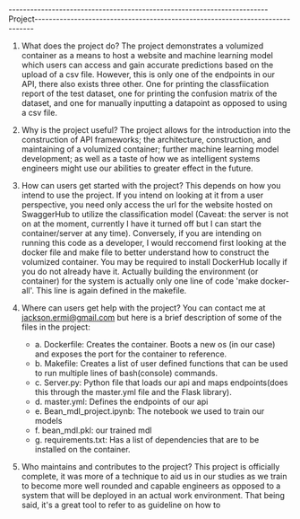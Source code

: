 ------------------------------------------------------------------------Project------------------------------------------------------------------------------

1. What does the project do?
The project demonstrates a volumized container as a means to host a website and machine learning model which users can access and gain accurate predictions based on the upload of a csv file. However, this is only one of the endpoints in our API, there also exists three other. One for printing the classfiication report of the test dataset, one for printing the confusion matrix of the dataset, and one for manually inputting a datapoint as opposed to using a csv file. 

2. Why is the project useful?
The project allows for the introduction into the construction of API frameworks; the architecture, construction, and maintaining of a volumized container; further machine learning model development; as well as a taste of how we as intelligent systems engineers might use our abilities to greater effect in the future. 

3. How can users get started with the project?
This depends on how you intend to use the project. If you intend on looking at it from a user perspective, you need only access the url for the website hosted on SwaggerHub to utilize the classification model (Caveat: the server is not on at the moment, currently I have it turned off but I can start the container/server at any time). Conversely, if you are intending on running this code as a developer, I would reccomend first looking at the docker file and make file to better understand how to construct the volumized container. You may be required to install DockerHub locally if you do not already have it. Actually building the environment (or container) for the system is actually only one line of code 'make docker-all'. This line is again defined in the makefile.

4. Where can users get help with the project?
You can contact me at jackson.ermi@gmail.com but here is a brief description of some of the files in the project:

    * a. Dockerfile: Creates the container. Boots a new os (in our case) and exposes the port for the container to reference.
    * b. Makefile: Creates a list of user defined functions that can be used to run multiple lines of bash(console) commands.
    * c. Server.py: Python file that loads our api and maps endpoints(does this through the master.yml file and the Flask library).
    * d. master.yml: Defines the endpoints of our api
    * e. Bean_mdl_project.ipynb: The notebook we used to train our models
    * f. bean_mdl.pkl: our trained mdl
    * g. requirements.txt: Has a list of dependencies that are to be installed on the container.

6. Who maintains and contributes to the project?
This project is officially complete, it was more of a technique to aid us in our studies as we train to become more well rounded and capable engineers as opposed to a system that will be deployed in an actual work environment. That being said, it's a great tool to refer to as guideline on how to 

